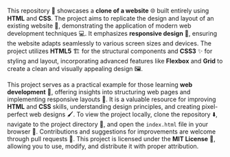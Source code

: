 This repository 📂 showcases a **clone of a website** 🌐 built entirely using **HTML** and **CSS**. The project aims to replicate the design and layout of an existing website 🎨, demonstrating the application of modern web development techniques 💻. It emphasizes **responsive design** 📱, ensuring the website adapts seamlessly to various screen sizes and devices. The project utilizes **HTML5** 🏗️ for the structural components and **CSS3** ✨ for styling and layout, incorporating advanced features like **Flexbox** and **Grid** to create a clean and visually appealing design 🖼️.

This project serves as a practical example for those learning **web development** 🚀, offering insights into structuring web pages and implementing responsive layouts 🔧. It is a valuable resource for improving **HTML** and **CSS** skills, understanding design principles, and creating pixel-perfect web designs 🖌️. To view the project locally, clone the repository ⬇️, navigate to the project directory 📁, and open the `index.html` file in your browser 🌟. Contributions and suggestions for improvements are welcome through pull requests 🤝. This project is licensed under the **MIT License** 📝, allowing you to use, modify, and distribute it with proper attribution.
